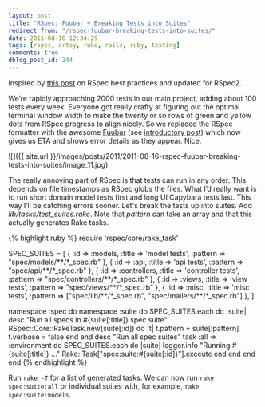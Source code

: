 ```yaml
---
layout: post
title: "RSpec: Fuubar + Breaking Tests into Suites"
redirect_from: "/rspec-fuubar-breaking-tests-into-suites/"
date: 2011-08-16 12:34:29
tags: [rspec, artsy, rake, rails, ruby, testing]
comments: true
dblog_post_id: 244
---
```

Inspired by [this post](http://kpumuk.info/ruby-on-rails/my-top-7-rspec-best-practices/) on RSpec best practices and updated for RSpec2.

We’re rapidly approaching 2000 tests in our main project, adding about 100 tests every week. Everyone got really crafty at figuring out the optimal terminal window width to make the twenty or so rows of green and yellow dots from RSpec progress to align nicely. So we replaced the RSpec formatter with the awesome [Fuubar](https://github.com/jeffkreeftmeijer/fuubar) (see [introductory post](http://jeffkreeftmeijer.com/2010/fuubar-the-instafailing-rspec-progress-bar-formatter/)) which now gives us ETA and shows error details as they appear. Nice.

![]({{ site.url }}/images/posts/2011/2011-08-16-rspec-fuubar-breaking-tests-into-suites/image_11.jpg)

The really annoying part of RSpec is that tests can run in any order. This depends on file timestamps as RSpec globs the files. What I’d really want is to run short domain model tests first and long UI Capybara tests last. This way I’ll be catching errors sooner. Let's break the tests up into suites. Add _lib/tasks/test_suites.rake_. Note that _pattern_ can take an array and that this actually generates Rake tasks.

{% highlight ruby %}
require 'rspec/core/rake_task'

SPEC_SUITES = [
  { :id => :models, :title => 'model tests', :pattern => "spec/models/\*\*/\*_spec.rb" },
  { :id => :api, :title => 'api tests', :pattern => "spec/api/\*\*/\*_spec.rb" },
  { :id => :controllers, :title => 'controller tests', :pattern => "spec/controllers/\*\*/\*_spec.rb" },
  { :id => :views, :title => 'view tests', :pattern => "spec/views/\*\*/\*_spec.rb" },
  { :id => :misc, :title => 'misc tests',
      :pattern => ["spec/lib/\*\*/\*_spec.rb", "spec/mailers/\*\*/\*_spec.rb"] },
]

namespace :spec do
  namespace :suite do
    SPEC_SUITES.each do |suite|
      desc "Run all specs in #{suite[:title]} spec suite"
      RSpec::Core::RakeTask.new(suite[:id]) do |t|
        t.pattern = suite[:pattern]
        t.verbose = false
      end
    end
    desc "Run all spec suites"
    task :all => :environment do
      SPEC_SUITES.each do |suite|
        logger.info "Running #{suite[:title]} ..."
        Rake::Task["spec:suite:#{suite[:id]}"].execute
      end
    end
  end
end
{% endhighlight %}

Run `rake -T` for a list of generated tasks. We can now run `rake spec:suite:all` or individual suites with, for example, `rake spec:suite:models`.

